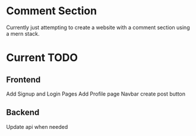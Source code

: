 # Comment Section
Currently just attempting to create a website with a comment section using a mern stack.

# Current TODO
## Frontend
Add Signup and Login Pages
Add Profile page
Navbar create post button

## Backend
Update api when needed
